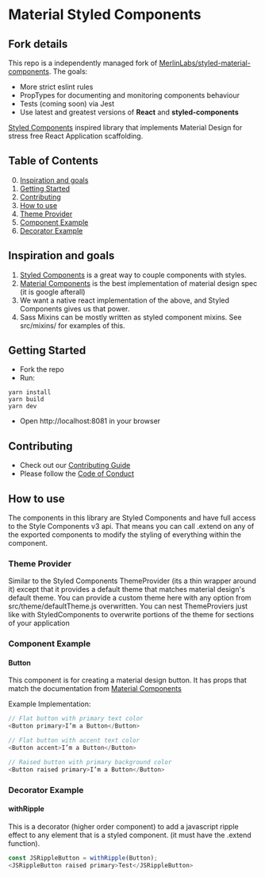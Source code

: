 # Material Styled Components

## Fork details
This repo is a independently managed fork of [MerlinLabs/styled-material-components](https://github.com/MerlinLabs/styled-material-components).
The goals: 

- More strict eslint rules
- PropTypes for documenting and monitoring components behaviour 
- Tests (coming soon) via Jest
- Use latest and greatest versions of **React** and **styled-components**

[Styled Components](https://www.styled-components.com) inspired library that implements Material Design for stress free React Application scaffolding.

## Table of Contents

0. [Inspiration and goals](#inpiration-and-goals)
0. [Getting Started](#getting-started)
0. [Contributing](#contributing)
0. [How to use](#how-to-use)
0. [Theme Provider](#theme-provider)
0. [Component Example](#component-example)
0. [Decorator Example](#decorator-example)

## Inspiration and goals
1. [Styled Components](https://www.styled-components.com) is a great way to couple components with styles.
2. [Material Components](https://github.com/material-components/material-components-web) is the best implementation of material design spec (it is google afterall)
3. We want a native react implementation of the above, and Styled Components gives us that power.
4. Sass Mixins can be mostly written as styled component mixins. See src/mixins/ for examples of this.

## Getting Started
* Fork the repo
* Run: 
```
yarn install
yarn build
yarn dev
```
* Open http://localhost:8081 in your browser

## Contributing
* Check out our [Contributing Guide](https://github.com/corllete/material-styled/blob/master/CONTRIBUTING.md)
* Please follow the [Code of Conduct](https://github.com/corllete/material-styled/blob/master/CODE_OF_CONDUCT.md)

## How to use
The components in this library are Styled Components and have full access to the Style Components v3 api. That means you can call .extend on any of the exported components to modify the styling of everything within the component.

### Theme Provider
Similar to the Styled Components ThemeProvider (its a thin wrapper around it) except that it provides a default theme that matches material design's default theme. You can provide a custom theme here with any option from src/theme/defaultTheme.js overwritten. You can nest ThemeProviers just like with StyledComponents to overwrite portions of the theme for sections of your application

### Component Example 
#### Button
This component is for creating a material design button. It has props that match the documentation from [Material Components](https://github.com/material-components/material-components-web)

Example Implementation:

```js
// Flat button with primary text color
<Button primary>I’m a Button</Button>

// Flat button with accent text color
<Button accent>I’m a Button</Button>

// Raised button with primary background color
<Button raised primary>I’m a Button</Button>
```

### Decorator Example
#### withRipple
This is a decorator (higher order component) to add a javascript ripple effect to any element that is a styled component. (it must have the .extend function).

```js
const JSRippleButton = withRipple(Button);
<JSRippleButton raised primary>Test</JSRippleButton>
```
